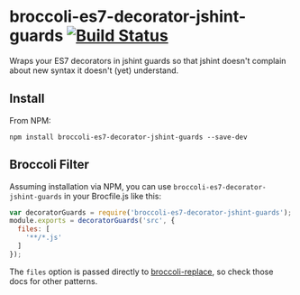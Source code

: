 # broccoli-es7-decorator-jshint-guards [![Build Status](https://secure.travis-ci.org/machty/broccoli-es7-decorator-jshint-guards.png?branch=master)](http://travis-ci.org/machty/broccoli-es7-decorator-jshint-guards)

Wraps your ES7 decorators in jshint guards so that jshint doesn't
complain about new syntax it doesn't (yet) understand.

## Install

From NPM:

```shell
npm install broccoli-es7-decorator-jshint-guards --save-dev
```

## Broccoli Filter

Assuming installation via NPM, you can use `broccoli-es7-decorator-jshint-guards` in your Brocfile.js like this:

```javascript
var decoratorGuards = require('broccoli-es7-decorator-jshint-guards');
module.exports = decoratorGuards('src', {
  files: [
    '**/*.js'
  ]
});
```

The `files` option is passed directly to
[broccoli-replace](https://github.com/outaTiME/broccoli-replace), so
check those docs for other patterns.


